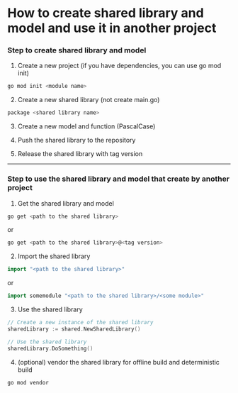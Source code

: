 # How to create shared library and model and use it in another project

### Step to create shared library and model

1. Create a new project (if you have dependencies, you can use go mod init)

```bash
go mod init <module name>
```

2. Create a new shared library (not create main.go)

```bash
package <shared library name>
```

3. Create a new model and function (PascalCase)

4. Push the shared library to the repository

5. Release the shared library with tag version

---

### Step to use the shared library and model that create by another project

1. Get the shared library and model

```bash
go get <path to the shared library>
```

or

```bash
go get <path to the shared library>@<tag version>
```

2. Import the shared library

```go
import "<path to the shared library>"
```

or

```go
import somemodule "<path to the shared library>/<some module>"

```

3. Use the shared library

```go
// Create a new instance of the shared library
sharedLibrary := shared.NewSharedLibrary()

// Use the shared library
sharedLibrary.DoSomething()
```

4. (optional) vendor the shared library for offline build and deterministic build

```bash
go mod vendor
```
